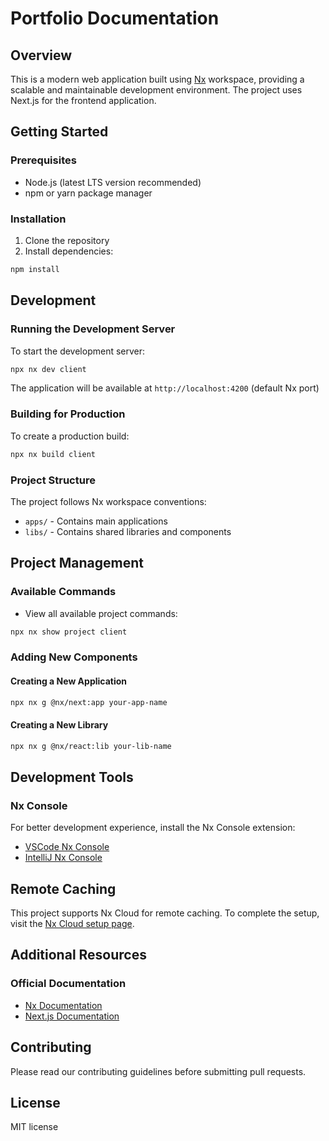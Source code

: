 # Portfolio Documentation

## Overview

This is a modern web application built using [Nx](https://nx.dev) workspace, providing a scalable and maintainable development environment. The project uses Next.js for the frontend application.

## Getting Started

### Prerequisites

- Node.js (latest LTS version recommended)
- npm or yarn package manager

### Installation

1. Clone the repository
2. Install dependencies:

```bash
npm install
```

## Development

### Running the Development Server

To start the development server:

```bash
npx nx dev client
```

The application will be available at `http://localhost:4200` (default Nx port)

### Building for Production

To create a production build:

```bash
npx nx build client
```

### Project Structure

The project follows Nx workspace conventions:

- `apps/` - Contains main applications
- `libs/` - Contains shared libraries and components

## Project Management

### Available Commands

- View all available project commands:

```bash
npx nx show project client
```

### Adding New Components

#### Creating a New Application

```bash
npx nx g @nx/next:app your-app-name
```

#### Creating a New Library

```bash
npx nx g @nx/react:lib your-lib-name
```

## Development Tools

### Nx Console

For better development experience, install the Nx Console extension:

- [VSCode Nx Console](https://marketplace.visualstudio.com/items?itemName=nrwl.angular-console)
- [IntelliJ Nx Console](https://plugins.jetbrains.com/plugin/21060-nx-console)

## Remote Caching

This project supports Nx Cloud for remote caching. To complete the setup, visit the [Nx Cloud setup page](https://cloud.nx.app/connect/sLVQWmcP6D).

## Additional Resources

### Official Documentation

- [Nx Documentation](https://nx.dev)
- [Next.js Documentation](https://nextjs.org/docs)

## Contributing

Please read our contributing guidelines before submitting pull requests.

## License

MIT license
